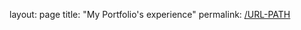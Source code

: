 layout: page
title: "My Portfolio's experience"
permalink: [/URL-PATH](https://cpe207.github.io/experience.html)
